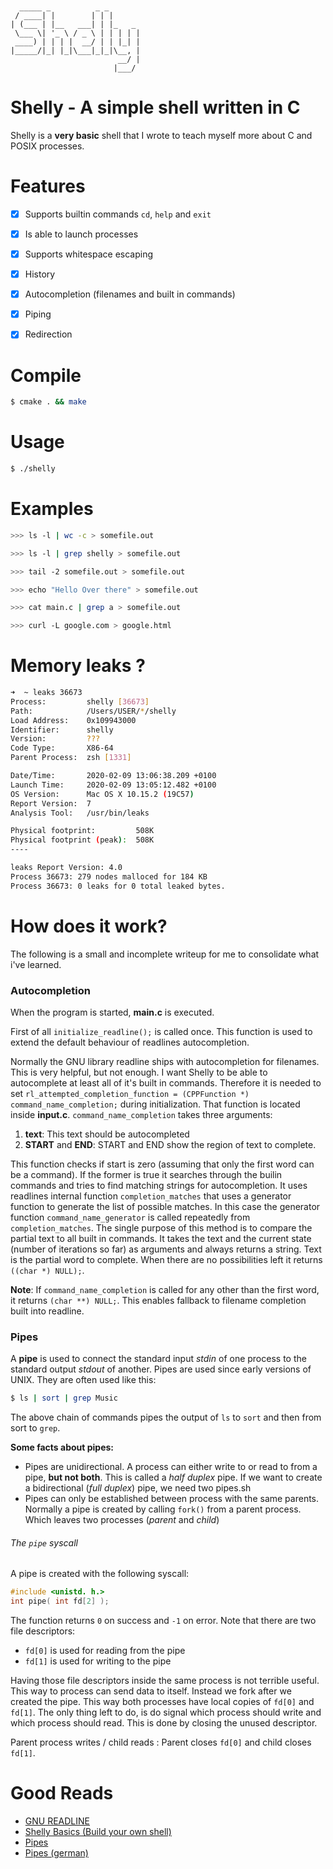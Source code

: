 ```


  _____ _          _ _       
 / ____| |        | | |      
| (___ | |__   ___| | |_   _ 
 \___ \| '_ \ / _ \ | | | | |
 ____) | | | |  __/ | | |_| |
|_____/|_| |_|\___|_|_|\__, |
                        __/ |
                       |___/ 

``` 

# Shelly - A simple shell written in C
Shelly is a **very basic** shell that I wrote to teach myself more about C and POSIX processes.

# Features
- [x] Supports builtin commands `cd`, `help` and `exit`
- [x] Is able to launch processes
- [x] Supports whitespace escaping
- [x] History
- [x] Autocompletion (filenames and built in commands)
- [x] Piping
- [x] Redirection


# Compile
```sh
$ cmake . && make
```

# Usage
```sh
$ ./shelly
```

# Examples

```sh
>>> ls -l | wc -c > somefile.out
```
```sh
>>> ls -l | grep shelly > somefile.out
```
```sh
>>> tail -2 somefile.out > somefile.out
```
```sh
>>> echo "Hello Over there" > somefile.out
```
```sh
>>> cat main.c | grep a > somefile.out
```
```sh
>>> curl -L google.com > google.html
```

# Memory leaks ?

```sh
➜  ~ leaks 36673         
Process:         shelly [36673]
Path:            /Users/USER/*/shelly
Load Address:    0x109943000
Identifier:      shelly
Version:         ???
Code Type:       X86-64
Parent Process:  zsh [1331]

Date/Time:       2020-02-09 13:06:38.209 +0100
Launch Time:     2020-02-09 13:05:12.482 +0100
OS Version:      Mac OS X 10.15.2 (19C57)
Report Version:  7
Analysis Tool:   /usr/bin/leaks

Physical footprint:         508K
Physical footprint (peak):  508K
----

leaks Report Version: 4.0
Process 36673: 279 nodes malloced for 184 KB
Process 36673: 0 leaks for 0 total leaked bytes.
```

# How does it work?
The following is a small and incomplete writeup for me to consolidate what i've learned.


### Autocompletion
When the program is started, **main.c** is executed.

First of all `initialize_readline();` is called once.
This function is used to extend the default behaviour of readlines autocompletion.

Normally the GNU library readline ships with autocompletion for filenames.
This is very helpful, but not enough. I want Shelly to be able to autocomplete at least all of it's built in commands.
Therefore it is needed to set `rl_attempted_completion_function = (CPPFunction *) command_name_completion;` during
initialization. That function is located inside **input.c**. `command_name_completion` takes three arguments:

1. **text**: This text should be autocompleted
2. **START** and **END**: START and END show the region of text to complete.

This function checks if start is zero (assuming that only the first word can be a command).
If the former is true it searches through the builin commands and tries to find matching strings for autocompletion.
It uses readlines internal function `completion_matches`
that uses a generator function to generate the list of possible matches.
In this case the generator function `command_name_generator` is called repeatedly from `completion_matches`.
The single purpose of this method is to compare the partial text to all built in commands.
It takes the text and the current state (number of iterations so far) as arguments and always returns a string.
Text is the partial word to complete. When there are no possibilities left it returns `((char *) NULL);`.

**Note**: If `command_name_completion` is called for any other than the first word, it returns `(char **) NULL;`.
This enables fallback to filename completion built into readline.

### Pipes

A **pipe** is used to connect the standard input *stdin* of one process to the standard output *stdout* of another.
Pipes are used since early versions of UNIX. They are often used like this:

```sh
$ ls | sort | grep Music
```

The above chain of commands pipes the output of `ls` to `sort` and then from sort to `grep`.

**Some facts about pipes:**
- Pipes are unidirectional. A process can either write to or read to from a pipe, **but not both**.
This is called a *half duplex* pipe. If we want to create a bidirectional (*full duplex*) pipe, we need two pipes.sh
- Pipes can only be established between process with the same parents. Normally a pipe is created by calling `fork()` from a parent process.
Which leaves two processes (*parent* and *child*)


###### The `pipe` syscall
A pipe is created with the following syscall:

```C
#include <unistd. h.>
int pipe( int fd[2] );
```

The function returns `0` on success and `-1` on error.
Note that there are two file descriptors:

- `fd[0]` is used for reading from the pipe
- `fd[1]` is used for writing to the pipe

Having those file descriptors inside the same process is not terrible useful.
This way to process can send data to itself. Instead we fork after we created the pipe.
This way both processes have local copies of `fd[0]` and `fd[1]`. The only thing left to do,
is do signal which process should write and which process should read. This is done by closing the unused descriptor.

Parent process writes / child reads : Parent closes  `fd[0]` and child closes  `fd[1]`.

# Good Reads

- [GNU READLINE](http://web.mit.edu/gnu/doc/html/rlman_2.html)
- [Shelly Basics (Build your own shell)](https://brennan.io/2015/01/16/write-a-shell-in-c/)
- [Pipes](https://www.tldp.org/LDP/lpg/node11.html)
- [Pipes (german)](http://openbook.rheinwerk-verlag.de/linux_unix_programmierung/Kap09-002.htm)


